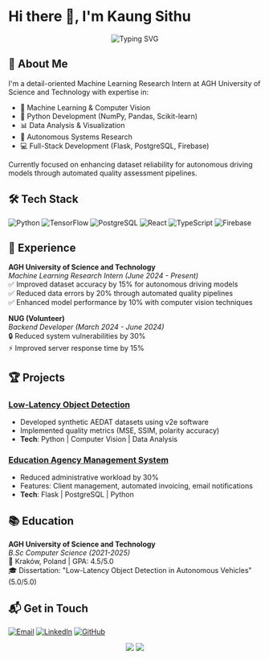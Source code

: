 # Hi there 👋, I'm Kaung Sithu

<div align="center">
  <img src="https://readme-typing-svg.demolab.com?font=Fira+Code&pause=1000&color=64FFDA&center=true&vCenter=true&width=435&lines=Machine+Learning+Research+Intern;Data+Alchemist;Full-Stack+Developer;AI+Enthusiast" alt="Typing SVG" />
</div>

## 🚀 About Me

I'm a detail-oriented Machine Learning Research Intern at AGH University of Science and Technology with expertise in:
- 🧠 Machine Learning & Computer Vision
- 🐍 Python Development (NumPy, Pandas, Scikit-learn)
- 📊 Data Analysis & Visualization
- 🤖 Autonomous Systems Research
- 💻 Full-Stack Development (Flask, PostgreSQL, Firebase)

Currently focused on enhancing dataset reliability for autonomous driving models through automated quality assessment pipelines.

## 🛠️ Tech Stack

![Python](https://img.shields.io/badge/-Python-3776AB?logo=python&logoColor=white)
![TensorFlow](https://img.shields.io/badge/-TensorFlow-FF6F00?logo=tensorflow&logoColor=white)
![PostgreSQL](https://img.shields.io/badge/-PostgreSQL-4169E1?logo=postgresql&logoColor=white)
![React](https://img.shields.io/badge/-React-61DAFB?logo=react&logoColor=white)
![TypeScript](https://img.shields.io/badge/-TypeScript-3178C6?logo=typescript&logoColor=white)
![Firebase](https://img.shields.io/badge/-Firebase-FFCA28?logo=firebase&logoColor=black)

## 💼 Experience

**AGH University of Science and Technology**  
*Machine Learning Research Intern (June 2024 - Present)*  
✅ Improved dataset accuracy by 15% for autonomous driving models  
✅ Reduced data errors by 20% through automated quality pipelines  
✅ Enhanced model performance by 10% with computer vision techniques  

**NUG (Volunteer)**  
*Backend Developer (March 2024 - June 2024)*  
🔒 Reduced system vulnerabilities by 30%  
⚡ Improved server response time by 15%  

## 🏆 Projects

### [Low-Latency Object Detection](https://github.com/aidankst)
- Developed synthetic AEDAT datasets using v2e software
- Implemented quality metrics (MSE, SSIM, polarity accuracy)
- **Tech**: Python | Computer Vision | Data Analysis

### [Education Agency Management System](https://github.com/aidankst/Education_Agency_Management_App)
- Reduced administrative workload by 30%
- Features: Client management, automated invoicing, email notifications  
- **Tech**: Flask | PostgreSQL | Python

## 📚 Education

**AGH University of Science and Technology**  
*B.Sc Computer Science (2021-2025)*  
📍 Kraków, Poland | GPA: 4.5/5.0  
🎓 Dissertation: "Low-Latency Object Detection in Autonomous Vehicles" (5.0/5.0)

## 📬 Get in Touch

[![Email](https://img.shields.io/badge/-aidan.kst@icloud.com-0078D4?logo=microsoft-outlook&logoColor=white)](mailto:aidan.kst@icloud.com)
[![LinkedIn](https://img.shields.io/badge/-LinkedIn-0A66C2?logo=linkedin&logoColor=white)](https://linkedin.com/in/aidankst)
[![GitHub](https://img.shields.io/badge/-GitHub-181717?logo=github&logoColor=white)](https://github.com/aidankst)

<div align="center">
  <img src="https://github-readme-stats.vercel.app/api?username=aidankst&show_icons=true&theme=react&bg_color=0D1117&hide_border=true" />
  <img src="https://github-readme-stats.vercel.app/api/top-langs/?username=aidankst&layout=compact&theme=react&bg_color=0D1117&hide_border=true" />
</div>
